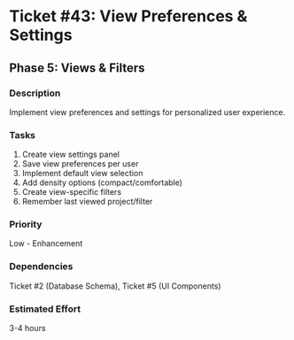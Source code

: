 # Ticket #43: View Preferences & Settings

## Phase 5: Views & Filters

### Description

Implement view preferences and settings for personalized user experience.

### Tasks

1. Create view settings panel
2. Save view preferences per user
3. Implement default view selection
4. Add density options (compact/comfortable)
5. Create view-specific filters
6. Remember last viewed project/filter

### Priority

Low - Enhancement

### Dependencies

Ticket #2 (Database Schema), Ticket #5 (UI Components)

### Estimated Effort

3-4 hours
